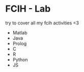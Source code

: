# FCIH - Lab
try to cover all my fcih activities <3  

  - Matlab
  - Java
  - Prolog
  - C 
  - R
  - Python 
  - JS


